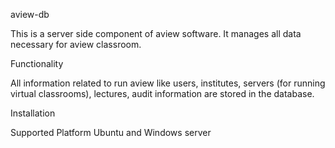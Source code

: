  aview-db

This is a server side component of aview software. It manages all data necessary for aview classroom.

 Functionality

All information related to run aview like users, institutes, servers (for running virtual classrooms), lectures, audit information are stored in the database.

 Installation

  Supported Platform
  Ubuntu and Windows server
